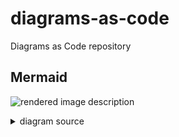 # diagrams-as-code
Diagrams as Code repository

## Mermaid

![rendered image description](diagrams/mermaid_rendered_image.png )
<details>
  <summary>diagram source</summary>
  This details block is collapsed by default when viewed in GitHub. This hides the mermaid graph definition, while the rendered image
  linked above is shown. The details tag has to follow the image tag. (newlines allowed)

```mermaid
flowchart LR
    input -->box[a   box ]
    box -->output
```
</details>